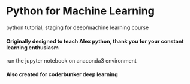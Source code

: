 # Python for Machine Learning

python tutorial, staging for deep/machine learning course

#### Originally designed to teach Alex python, thank you for your constant learning enthusiasm

run the jupyter notebook on anaconda3 environment

#### Also created for coderbunker deep learning